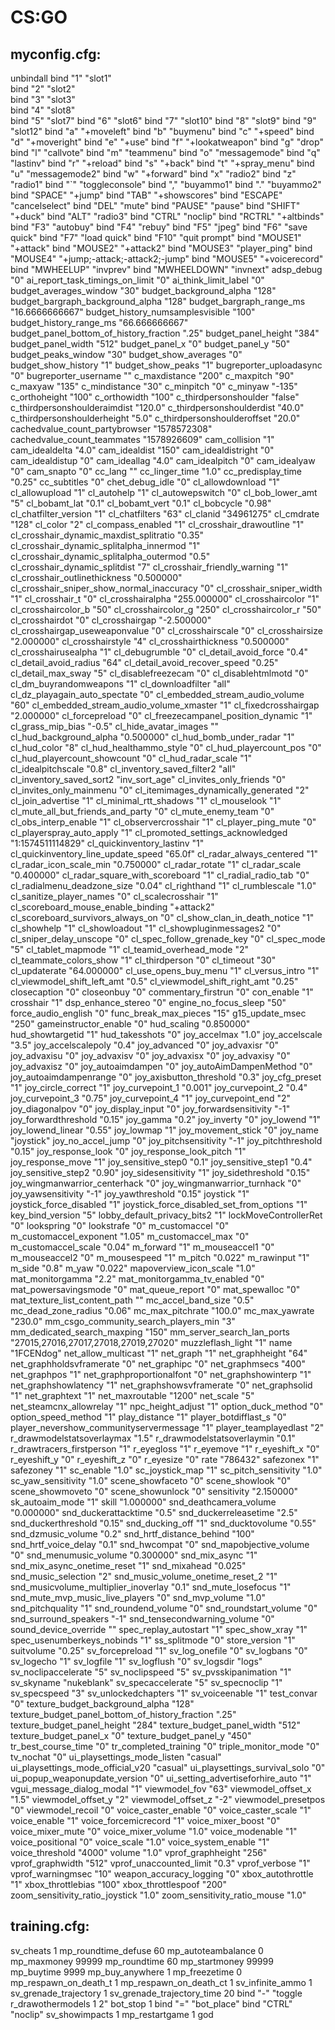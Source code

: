 # CS:GO
## myconfig.cfg:
unbindall
bind "1" "slot1"  
bind "2" "slot2"  
bind "3" "slot3"  
bind "4" "slot8"  
bind "5" "slot7"
bind "6" "slot6"
bind "7" "slot10"
bind "8" "slot9"
bind "9" "slot12"
bind "a" "+moveleft"
bind "b" "buymenu"
bind "c" "+speed"
bind "d" "+moveright"
bind "e" "+use"
bind "f" "+lookatweapon"
bind "g" "drop"
bind "l" "callvote"
bind "m" "teammenu"
bind "o" "messagemode"
bind "q" "lastinv"
bind "r" "+reload"
bind "s" "+back"
bind "t" "+spray_menu"
bind "u" "messagemode2"
bind "w" "+forward"
bind "x" "radio2"
bind "z" "radio1"
bind "`" "toggleconsole"
bind "," "buyammo1"
bind "." "buyammo2"
bind "SPACE" "+jump"
bind "TAB" "+showscores"
bind "ESCAPE" "cancelselect"
bind "DEL" "mute"
bind "PAUSE" "pause"
bind "SHIFT" "+duck"
bind "ALT" "radio3"
bind "CTRL" "noclip"
bind "RCTRL" "+altbinds"
bind "F3" "autobuy"
bind "F4" "rebuy"
bind "F5" "jpeg"
bind "F6" "save quick"
bind "F7" "load quick"
bind "F10" "quit prompt"
bind "MOUSE1" "+attack"
bind "MOUSE2" "+attack2"
bind "MOUSE3" "player_ping"
bind "MOUSE4" "+jump;-attack;-attack2;-jump"
bind "MOUSE5" "+voicerecord"
bind "MWHEELUP" "invprev"
bind "MWHEELDOWN" "invnext"
adsp_debug "0"
ai_report_task_timings_on_limit "0"
ai_think_limit_label "0"
budget_averages_window "30"
budget_background_alpha "128"
budget_bargraph_background_alpha "128"
budget_bargraph_range_ms "16.6666666667"
budget_history_numsamplesvisible "100"
budget_history_range_ms "66.666666667"
budget_panel_bottom_of_history_fraction ".25"
budget_panel_height "384"
budget_panel_width "512"
budget_panel_x "0"
budget_panel_y "50"
budget_peaks_window "30"
budget_show_averages "0"
budget_show_history "1"
budget_show_peaks "1"
bugreporter_uploadasync "0"
bugreporter_username ""
c_maxdistance "200"
c_maxpitch "90"
c_maxyaw "135"
c_mindistance "30"
c_minpitch "0"
c_minyaw "-135"
c_orthoheight "100"
c_orthowidth "100"
c_thirdpersonshoulder "false"
c_thirdpersonshoulderaimdist "120.0"
c_thirdpersonshoulderdist "40.0"
c_thirdpersonshoulderheight "5.0"
c_thirdpersonshoulderoffset "20.0"
cachedvalue_count_partybrowser "1578572308"
cachedvalue_count_teammates "1578926609"
cam_collision "1"
cam_idealdelta "4.0"
cam_idealdist "150"
cam_idealdistright "0"
cam_idealdistup "0"
cam_ideallag "4.0"
cam_idealpitch "0"
cam_idealyaw "0"
cam_snapto "0"
cc_lang ""
cc_linger_time "1.0"
cc_predisplay_time "0.25"
cc_subtitles "0"
chet_debug_idle "0"
cl_allowdownload "1"
cl_allowupload "1"
cl_autohelp "1"
cl_autowepswitch "0"
cl_bob_lower_amt "5"
cl_bobamt_lat "0.1"
cl_bobamt_vert "0.1"
cl_bobcycle "0.98"
cl_chatfilter_version "1"
cl_chatfilters "63"
cl_clanid "34961275"
cl_cmdrate "128"
cl_color "2"
cl_compass_enabled "1"
cl_crosshair_drawoutline "1"
cl_crosshair_dynamic_maxdist_splitratio "0.35"
cl_crosshair_dynamic_splitalpha_innermod "1"
cl_crosshair_dynamic_splitalpha_outermod "0.5"
cl_crosshair_dynamic_splitdist "7"
cl_crosshair_friendly_warning "1"
cl_crosshair_outlinethickness "0.500000"
cl_crosshair_sniper_show_normal_inaccuracy "0"
cl_crosshair_sniper_width "1"
cl_crosshair_t "0"
cl_crosshairalpha "255.000000"
cl_crosshaircolor "1"
cl_crosshaircolor_b "50"
cl_crosshaircolor_g "250"
cl_crosshaircolor_r "50"
cl_crosshairdot "0"
cl_crosshairgap "-2.500000"
cl_crosshairgap_useweaponvalue "0"
cl_crosshairscale "0"
cl_crosshairsize "2.000000"
cl_crosshairstyle "4"
cl_crosshairthickness "0.500000"
cl_crosshairusealpha "1"
cl_debugrumble "0"
cl_detail_avoid_force "0.4"
cl_detail_avoid_radius "64"
cl_detail_avoid_recover_speed "0.25"
cl_detail_max_sway "5"
cl_disablefreezecam "0"
cl_disablehtmlmotd "0"
cl_dm_buyrandomweapons "1"
cl_downloadfilter "all"
cl_dz_playagain_auto_spectate "0"
cl_embedded_stream_audio_volume "60"
cl_embedded_stream_audio_volume_xmaster "1"
cl_fixedcrosshairgap "2.000000"
cl_forcepreload "0"
cl_freezecampanel_position_dynamic "1"
cl_grass_mip_bias "-0.5"
cl_hide_avatar_images ""
cl_hud_background_alpha "0.500000"
cl_hud_bomb_under_radar "1"
cl_hud_color "8"
cl_hud_healthammo_style "0"
cl_hud_playercount_pos "0"
cl_hud_playercount_showcount "0"
cl_hud_radar_scale "1"
cl_idealpitchscale "0.8"
cl_inventory_saved_filter2 "all"
cl_inventory_saved_sort2 "inv_sort_age"
cl_invites_only_friends "0"
cl_invites_only_mainmenu "0"
cl_itemimages_dynamically_generated "2"
cl_join_advertise "1"
cl_minimal_rtt_shadows "1"
cl_mouselook "1"
cl_mute_all_but_friends_and_party "0"
cl_mute_enemy_team "0"
cl_obs_interp_enable "1"
cl_observercrosshair "1"
cl_player_ping_mute "0"
cl_playerspray_auto_apply "1"
cl_promoted_settings_acknowledged "1:1574511114829"
cl_quickinventory_lastinv "1"
cl_quickinventory_line_update_speed "65.0f"
cl_radar_always_centered "1"
cl_radar_icon_scale_min "0.750000"
cl_radar_rotate "1"
cl_radar_scale "0.400000"
cl_radar_square_with_scoreboard "1"
cl_radial_radio_tab "0"
cl_radialmenu_deadzone_size "0.04"
cl_righthand "1"
cl_rumblescale "1.0"
cl_sanitize_player_names "0"
cl_scalecrosshair "1"
cl_scoreboard_mouse_enable_binding "+attack2"
cl_scoreboard_survivors_always_on "0"
cl_show_clan_in_death_notice "1"
cl_showhelp "1"
cl_showloadout "1"
cl_showpluginmessages2 "0"
cl_sniper_delay_unscope "0"
cl_spec_follow_grenade_key "0"
cl_spec_mode "5"
cl_tablet_mapmode "1"
cl_teamid_overhead_mode "2"
cl_teammate_colors_show "1"
cl_thirdperson "0"
cl_timeout "30"
cl_updaterate "64.000000"
cl_use_opens_buy_menu "1"
cl_versus_intro "1"
cl_viewmodel_shift_left_amt "0.5"
cl_viewmodel_shift_right_amt "0.25"
closecaption "0"
closeonbuy "0"
commentary_firstrun "0"
con_enable "1"
crosshair "1"
dsp_enhance_stereo "0"
engine_no_focus_sleep "50"
force_audio_english "0"
func_break_max_pieces "15"
g15_update_msec "250"
gameinstructor_enable "0"
hud_scaling "0.850000"
hud_showtargetid "1"
hud_takesshots "0"
joy_accelmax "1.0"
joy_accelscale "3.5"
joy_accelscalepoly "0.4"
joy_advanced "0"
joy_advaxisr "0"
joy_advaxisu "0"
joy_advaxisv "0"
joy_advaxisx "0"
joy_advaxisy "0"
joy_advaxisz "0"
joy_autoaimdampen "0"
joy_autoAimDampenMethod "0"
joy_autoaimdampenrange "0"
joy_axisbutton_threshold "0.3"
joy_cfg_preset "1"
joy_circle_correct "1"
joy_curvepoint_1 "0.001"
joy_curvepoint_2 "0.4"
joy_curvepoint_3 "0.75"
joy_curvepoint_4 "1"
joy_curvepoint_end "2"
joy_diagonalpov "0"
joy_display_input "0"
joy_forwardsensitivity "-1"
joy_forwardthreshold "0.15"
joy_gamma "0.2"
joy_inverty "0"
joy_lowend "1"
joy_lowend_linear "0.55"
joy_lowmap "1"
joy_movement_stick "0"
joy_name "joystick"
joy_no_accel_jump "0"
joy_pitchsensitivity "-1"
joy_pitchthreshold "0.15"
joy_response_look "0"
joy_response_look_pitch "1"
joy_response_move "1"
joy_sensitive_step0 "0.1"
joy_sensitive_step1 "0.4"
joy_sensitive_step2 "0.90"
joy_sidesensitivity "1"
joy_sidethreshold "0.15"
joy_wingmanwarrior_centerhack "0"
joy_wingmanwarrior_turnhack "0"
joy_yawsensitivity "-1"
joy_yawthreshold "0.15"
joystick "1"
joystick_force_disabled "1"
joystick_force_disabled_set_from_options "1"
key_bind_version "5"
lobby_default_privacy_bits2 "1"
lockMoveControllerRet "0"
lookspring "0"
lookstrafe "0"
m_customaccel "0"
m_customaccel_exponent "1.05"
m_customaccel_max "0"
m_customaccel_scale "0.04"
m_forward "1"
m_mouseaccel1 "0"
m_mouseaccel2 "0"
m_mousespeed "1"
m_pitch "0.022"
m_rawinput "1"
m_side "0.8"
m_yaw "0.022"
mapoverview_icon_scale "1.0"
mat_monitorgamma "2.2"
mat_monitorgamma_tv_enabled "0"
mat_powersavingsmode "0"
mat_queue_report "0"
mat_spewalloc "0"
mat_texture_list_content_path ""
mc_accel_band_size "0.5"
mc_dead_zone_radius "0.06"
mc_max_pitchrate "100.0"
mc_max_yawrate "230.0"
mm_csgo_community_search_players_min "3"
mm_dedicated_search_maxping "150"
mm_server_search_lan_ports "27015,27016,27017,27018,27019,27020"
muzzleflash_light "1"
name "1FCENdog"
net_allow_multicast "1"
net_graph "1"
net_graphheight "64"
net_graphholdsvframerate "0"
net_graphipc "0"
net_graphmsecs "400"
net_graphpos "1"
net_graphproportionalfont "0"
net_graphshowinterp "1"
net_graphshowlatency "1"
net_graphshowsvframerate "0"
net_graphsolid "1"
net_graphtext "1"
net_maxroutable "1200"
net_scale "5"
net_steamcnx_allowrelay "1"
npc_height_adjust "1"
option_duck_method "0"
option_speed_method "1"
play_distance "1"
player_botdifflast_s "0"
player_nevershow_communityservermessage "1"
player_teamplayedlast "2"
r_drawmodelstatsoverlaymax "1.5"
r_drawmodelstatsoverlaymin "0.1"
r_drawtracers_firstperson "1"
r_eyegloss "1"
r_eyemove "1"
r_eyeshift_x "0"
r_eyeshift_y "0"
r_eyeshift_z "0"
r_eyesize "0"
rate "786432"
safezonex "1"
safezoney "1"
sc_enable "1.0"
sc_joystick_map "1"
sc_pitch_sensitivity "1.0"
sc_yaw_sensitivity "1.0"
scene_showfaceto "0"
scene_showlook "0"
scene_showmoveto "0"
scene_showunlock "0"
sensitivity "2.150000"
sk_autoaim_mode "1"
skill "1.000000"
snd_deathcamera_volume "0.000000"
snd_duckerattacktime "0.5"
snd_duckerreleasetime "2.5"
snd_duckerthreshold "0.15"
snd_ducking_off "1"
snd_ducktovolume "0.55"
snd_dzmusic_volume "0.2"
snd_hrtf_distance_behind "100"
snd_hrtf_voice_delay "0.1"
snd_hwcompat "0"
snd_mapobjective_volume "0"
snd_menumusic_volume "0.300000"
snd_mix_async "1"
snd_mix_async_onetime_reset "1"
snd_mixahead "0.025"
snd_music_selection "2"
snd_music_volume_onetime_reset_2 "1"
snd_musicvolume_multiplier_inoverlay "0.1"
snd_mute_losefocus "1"
snd_mute_mvp_music_live_players "0"
snd_mvp_volume "1.0"
snd_pitchquality "1"
snd_roundend_volume "0"
snd_roundstart_volume "0"
snd_surround_speakers "-1"
snd_tensecondwarning_volume "0"
sound_device_override ""
spec_replay_autostart "1"
spec_show_xray "1"
spec_usenumberkeys_nobinds "1"
ss_splitmode "0"
store_version "1"
suitvolume "0.25"
sv_forcepreload "1"
sv_log_onefile "0"
sv_logbans "0"
sv_logecho "1"
sv_logfile "1"
sv_logflush "0"
sv_logsdir "logs"
sv_noclipaccelerate "5"
sv_noclipspeed "5"
sv_pvsskipanimation "1"
sv_skyname "nukeblank"
sv_specaccelerate "5"
sv_specnoclip "1"
sv_specspeed "3"
sv_unlockedchapters "1"
sv_voiceenable "1"
test_convar "0"
texture_budget_background_alpha "128"
texture_budget_panel_bottom_of_history_fraction ".25"
texture_budget_panel_height "284"
texture_budget_panel_width "512"
texture_budget_panel_x "0"
texture_budget_panel_y "450"
tr_best_course_time "0"
tr_completed_training "0"
triple_monitor_mode "0"
tv_nochat "0"
ui_playsettings_mode_listen "casual"
ui_playsettings_mode_official_v20 "casual"
ui_playsettings_survival_solo "0"
ui_popup_weaponupdate_version "0"
ui_setting_advertiseforhire_auto "1"
vgui_message_dialog_modal "1"
viewmodel_fov "63"
viewmodel_offset_x "1.5"
viewmodel_offset_y "2"
viewmodel_offset_z "-2"
viewmodel_presetpos "0"
viewmodel_recoil "0"
voice_caster_enable "0"
voice_caster_scale "1"
voice_enable "1"
voice_forcemicrecord "1"
voice_mixer_boost "0"
voice_mixer_mute "0"
voice_mixer_volume "1.0"
voice_modenable "1"
voice_positional "0"
voice_scale "1.0"
voice_system_enable "1"
voice_threshold "4000"
volume "1.0"
vprof_graphheight "256"
vprof_graphwidth "512"
vprof_unaccounted_limit "0.3"
vprof_verbose "1"
vprof_warningmsec "10"
weapon_accuracy_logging "0"
xbox_autothrottle "1"
xbox_throttlebias "100"
xbox_throttlespoof "200"
zoom_sensitivity_ratio_joystick "1.0"
zoom_sensitivity_ratio_mouse "1.0"
## training.cfg:
sv_cheats 1
mp_roundtime_defuse 60
mp_autoteambalance 0
mp_maxmoney 99999
mp_roundtime 60
mp_startmoney 99999
mp_buytime 9999
mp_buy_anywhere 1
mp_freezetime 0
mp_respawn_on_death_t 1
mp_respawn_on_death_ct 1
sv_infinite_ammo 1
sv_grenade_trajectory 1
sv_grenade_trajectory_time 20
bind "-" "toggle r_drawothermodels 1 2"
bot_stop 1
bind "=" "bot_place"
bind "CTRL" "noclip"
sv_showimpacts 1
mp_restartgame 1
god